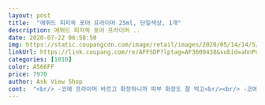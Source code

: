 ```yaml
---
layout: post 
title:  "에뛰드 피지쏙 포어 프라이머 25ml, 단일색상, 1개" 
description: 에뛰드 피지쏙 포어 프라이머 ..
date: 2020-07-22 06:58:50 
img: https://static.coupangcdn.com/image/retail/images/2020/05/14/14/5/bd57c033-9bee-4a3c-bbd2-5ac389b332b6.jpg 
linkUrl: https://link.coupang.com/re/AFFSDP?lptag=AF3600438&subid=ahnPublicAsk&pageKey=1579239299&itemId=2700136869&vendorItemId=70690494624&traceid=V0-113-91bd65105d6a3961 
categories: [1010] 
color: A566FF 
price: 7970 
author: Ask View Shop 
cont:  "<br/> -코에 프라이머 바르고 화장하니까 피부 화장도 잘 먹고<br/><br/> -코에 피지와 블렉헤드가 많아서 피부화장을 해도<br/>❣️피지쏙 프라이머 상세리뷰<br/> -꼭 보세요❣️<br/>⭕️피부에 자극은 없었습니다!!<br/>가격대비 만족스러운편!<br/>가격이 뭐 워낙 착한편이니까 일단은 사봤음.<br/>.<br/><br/>굉장히 얇게 바를거을 추천합니당.<br/><br/>그리고, 텍스쳐 자체는 보기에는 에센스 타입인데 바르는 순간 엄청 뽀송해짐.<br/>.<br/><br/>모공이 잘 가려지는데다 엄청 부드럽고 유분기까지 싹 잡아주니 바른자리는 솜털이 보송보송하게 일어나네요!!<br/>밖에 나가서 화장을 해야하는 경우 좋을것 같음.<br/><br/>배송은 하루만에 와서 완전 빨리 왔습니당❤️<br/>뽕뽕 뚫린 나의 모공을 가려줄 에뛰드 피지쏙 포어 프라이머!<br/>사진에는 잘 안보이겠지만 프라이머를 손들에 발라봤는데 바른곳과 바르지 않은 살결이 다름!!<br/>손끝에 남는 아주 조금의 유분감이 있음.<br/>.<br/><br/>손등에 발라보니 흡수력도 좋은 것 같고<br/>약간 유분기가 많은 파데 쓰는건 조금 안 맞을듯 싶고... <br/><br/>양도ㅠ많고 유통기한도 오래 남아서 안심하고 쓸 수<br/>양조절 실패는 한두번 써보면 자기 피부 타입에 맞춰서 양조절 할수 있을듯 싶음.<br/><br/>양조절이 관건일텐데.<br/><br/>얜 그나마 텍스처가 에센스같은 느낌의 얇은 아이라서,<br/>에뛰드 자체가 물론 퀄리티가 많이 좋아지긴 했지만.<br/><br/>요철은 꽤 잘 가려줌.<br/><br/>일단은, 사이즈가 작아서 운동하고 나서 화장할때 유용할듯.<br/><br/>있을 것 같아요<br/>잘만 사용하면 굉장히 가성비템일듯한 느낌이 듬!<br/>전처럼 코가 둥둥해보이지 않아서 너무 좋아요<br/>정말 머랜처럼 부드럽게 펴지면서 발리는 폭신하고 가벼운 제형이라 뭉침없이 슥슥 잘 발리네요.<br/><br/>제 코에 블렉헤드랑 피지가 많아서 코만 둥둥 떴는데<br/>제가 프라이머를 잘 안써보ㅓ서 그런지 모르겠지만 바르고 나면 얼굴이 살짝 밝아지는 느낌도 있어요! 매끈해지고 밝아지니 요거 쓸만 하네요!!<br/>조금은 과하게 뽀송해지는것도 없지않아 있어서, 건조 할까 싶기도 했는데.<br/>.<br/><br/>평소에 커버가 잘 안 되었는데 친구가 프라이머 추천을<br/>프라이머 특유의 미끌거림이 살짝 남음.<br/>.<br/><br/>프라이머는 늘 쓰는 제품들이 있고.<br/><br/>프라이머는 정말 화장품의 기본을 좌지우지 해서 좀 큰 도전이긴 했지만.<br/>.<br/><br/>피부 표현도 예쁘게 잘 되는 것 같아요!!<br/>피부화장 지우고 오히려 코가 맨들맨들하고<br/>피지가 사라진것처럼 좋아졌어요<br/>피지쏙이라는 이름대로 피지가 쏙 들어간 것 같고<br/>해줘서 피지쏙 포어 프라이머 샀어용 ㅎㅎ<br/>향이 없어서 좋고.<br/><br/>흡수력은 상당히 빠른편.<br/><br/>흡수력이 빠른제품은 뭐든 양조절에 실패하면, 뭉치기가 쉬워서... <br/><br/>" 
---
```

